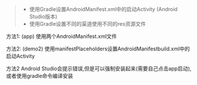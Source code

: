 > * 使用Gradle设置AndroidManifest.xml中的启动Activity (Android Studio版本)
> * 使用Gradle设置不同的渠道使用不同的res资源文件

方法1: (app) 使用两个AndroidManifest.xml文件 

方法2: (demo2) 使用manifestPlaceholders设置AndroidManifestbuild.xml中的启动Activity

方法2 Android Studio会提示错误,但是可以强制安装起来(需要自己点击app启动),或者使用gradle命令编译安装
